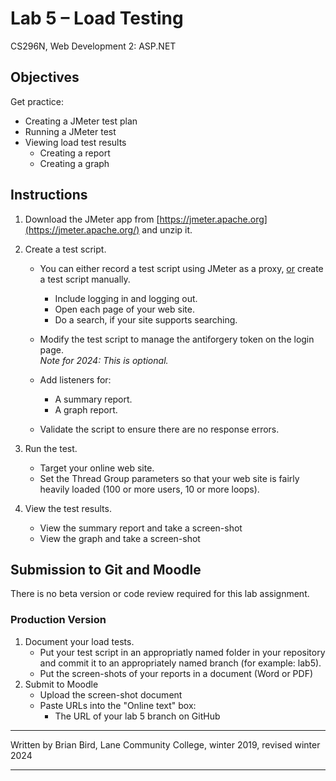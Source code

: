 # Lab 5 – Load Testing

CS296N, Web Development 2: ASP.NET

## Objectives

Get practice:

- Creating a JMeter test plan
- Running a JMeter test
- Viewing load test results
  - Creating a report
  - Creating a graph



## Instructions

1. Download the JMeter app from [https://jmeter.apache.org](https://jmeter.apache.org/) and unzip it.

2. Create a test script.

   - You can either record a test script using JMeter as a proxy, <u>or</u> create a test script manually.
     - Include logging in and logging out.
     - Open each page of your web site.
     - Do a search, if your site supports searching.

   - Modify the test script to manage the antiforgery token on the login page.  
     *Note for 2024: This is optional.*

   - Add listeners for:
     - A summary report.
     - A graph report.

   - Validate the script to ensure there are no response errors.

3. Run the test.
   - Target your online web site.
   - Set the Thread Group parameters so that your web site is fairly heavily loaded (100 or more users, 10 or more loops).

4. View the test results.
   - View the summary report and take a screen-shot
   - View the graph and take a screen-shot

 

## Submission to Git and Moodle


 There is no beta version or code review required for this lab assignment.

### Production Version

1. Document your load tests.
   - Put your test script in an appropriatly named folder in your repository and commit it to an appropriately named branch (for example: lab5).
   - Put the screen-shots of your reports in a document (Word or PDF)
2. Submit to Moodle 
   - Upload the screen-shot document
   - Paste URLs into the "Online text" box:
     - The URL of your lab 5 branch on GitHub



------

Written by Brian Bird, Lane Community College, winter 2019, revised winter <time>2024</time>

------

